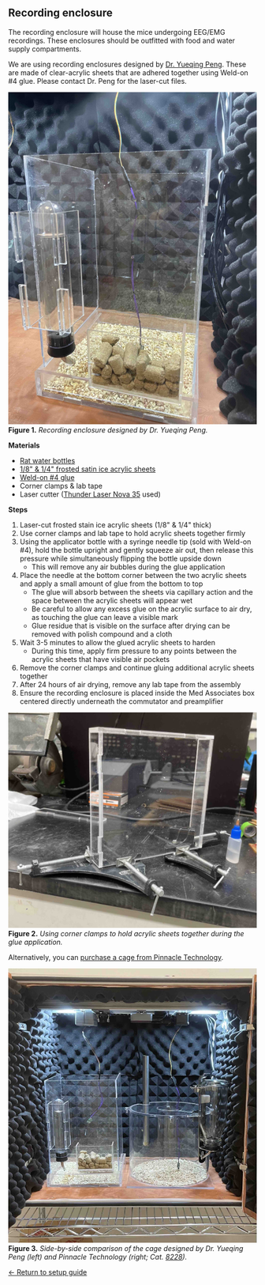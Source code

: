## Recording enclosure

The recording enclosure will house the mice undergoing EEG/EMG recordings. These
enclosures should be outfitted with food and water supply compartments.

We are using recording enclosures designed by [Dr. Yueqing
Peng](https://www.pathology.columbia.edu/profile/yueqing-peng-phd). These are
made of clear-acrylic sheets that are adhered together using Weld-on #4 glue.
Please contact Dr. Peng for the laser-cut files.

![Recording enclosure made of acrylic sheets](https://raw.githubusercontent.com/GergelyTuri/chronicSleepRecordings/master/images/recording-enclosure.jpg)
**Figure 1.** _Recording enclosure designed by Dr. Yueqing Peng._

**Materials**
- [Rat water
  bottles](https://www.wpiinc.com/var-505432-rat-mouse-water-bottle.html)
- [1/8" & 1/4" frosted satin ice acrylic sheets](https://www.canalplastic.com/products/0d010-df-frosted-satin-ice-acrylic-sheet)
- [Weld-on #4
  glue](https://www.amazon.com/Weldon-Applicator-Bottle-Pint-10308/dp/B00TCUJ7A8)
- Corner clamps & lab tape
- Laser cutter ([Thunder Laser Nova
  35](https://www.thunderlaserusa.com/machines/nova/) used)

**Steps**
1. Laser-cut frosted stain ice acrylic sheets (1/8" & 1/4" thick)
2. Use corner clamps and lab tape to hold acrylic sheets together firmly
3. Using the applicator bottle with a syringe needle tip (sold with Weld-on #4),
   hold the bottle upright and gently squeeze air out, then release this pressure while simultaneously flipping the bottle upside down
    * This will remove any air bubbles during the glue application
4. Place the needle at the bottom corner between the two acrylic sheets and
   apply a small amount of glue from the bottom to top
    * The glue will absorb between the sheets via capillary action and the
      space between the acrylic sheets will appear wet
    * Be careful to allow any excess glue on the acrylic surface to air dry, as touching the glue can
      leave a visible mark
    * Glue residue that is visible on the surface after drying can be removed with polish
      compound and a cloth
5. Wait 3-5 minutes to allow the glued acrylic sheets to harden
    * During this time, apply firm pressure to any points between the acrylic sheets that have visible air pockets
6. Remove the corner clamps and continue gluing additional acrylic sheets together
7. After 24 hours of air drying, remove any lab tape from the assembly
8. Ensure the recording enclosure is placed inside the Med Associates box
   centered directly underneath the commutator and preamplifier

![Using corner clamps to hold acrylic together while gluing](https://raw.githubusercontent.com/GergelyTuri/chronicSleepRecordings/master/images/gluing-acrylic.jpg)
**Figure 2.** _Using corner clamps to hold acrylic sheets together during the glue application._

Alternatively, you can [purchase a cage from Pinnacle
Technology](https://store.pinnaclet.com/collections/cages).

![Recording enclosures made of acrylic](https://raw.githubusercontent.com/GergelyTuri/chronicSleepRecordings/master/images/pinnacle-cage.jpg)
**Figure 3.** _Side-by-side comparison of the cage designed by Dr. Yueqing Peng
(left) and Pinnacle Technology (right; Cat. <a
href="https://store.pinnaclet.com/collections/cages/products/8228-mouse-cage">8228</a>)._

[← Return to setup guide](../readme.md#setup-guide)